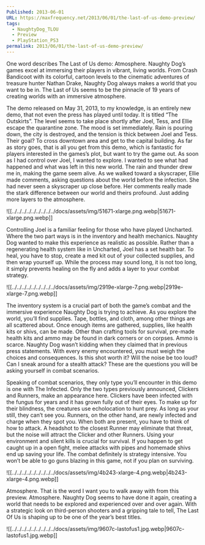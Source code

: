 ```yaml
---
Published: 2013-06-01
URL: https://maxfrequency.net/2013/06/01/the-last-of-us-demo-preview/
tags:
  - NaughtyDog_TLOU
  - Preview
  - PlayStation_PS3
permalink: 2013/06/01/the-last-of-us-demo-preview/
---
```

One word describes The Last of Us demo: Atmosphere. Naughty Dog’s games excel at immersing their players in vibrant, living worlds. From Crash Bandicoot with its colorful, cartoon levels to the cinematic adventures of treasure hunter Nathan Drake, Naughty Dog always makes a world that you want to be in. The Last of Us seems to be the pinnacle of 19 years of creating worlds with an immersive atmosphere.

The demo released on May 31, 2013, to my knowledge, is an entirely new demo, that not even the press has played until today. It is titled “The Outskirts”. The level seems to take place shortly after Joel, Tess, and Ellie escape the quarantine zone. The mood is set immediately. Rain is pouring down, the city is destroyed, and the tension is thick between Joel and Tess. Their goal? To cross downtown area and get to the capital building. As far as story goes, that is all you get from this demo, which is fantastic for players interested in the games’s plot, but want to try the game out. As soon as I had control over Joel, I wanted to explore. I wanted to see what had happened and what was left in this new world. The rain and thunder drew me in, making the game seem alive. As we walked toward a skyscraper, Ellie made comments, asking questions about the world before the infection. She had never seen a skyscraper up close before. Her comments really made the stark difference between our world and theirs profound. Just adding more layers to the atmosphere.

![[../../../../../../../../../docs/assets/img/51671-xlarge.png.webp|51671-xlarge.png.webp]]

Controlling Joel is a familiar feeling for those who have played Uncharted. Where the two part ways is in the inventory and health mechanics. Naughty Dog wanted to make this experience as realistic as possible. Rather than a regenerating health system like in Uncharted, Joel has a set health bar. To heal, you have to stop, create a med kit out of your collected supplies, and then wrap yourself up. While the process may sound long, it is not too long, it simply prevents healing on the fly and adds a layer to your combat strategy.

![[../../../../../../../../../docs/assets/img/2919e-xlarge-7.png.webp|2919e-xlarge-7.png.webp]]

The inventory system is a crucial part of both the game’s combat and the immersive experience Naughty Dog is trying to achieve. As you explore the world, you’ll find supplies. Tape, bottles, and cloth, among other things are all scattered about. Once enough items are gathered, supplies, like health kits or shivs, can be made. Other than crafting tools for survival, pre-made health kits and ammo may be found in dark corners or on corpses. Ammo is scarce. Naughty Dog wasn’t kidding when they claimed that in previous press statements. With every enemy encountered, you must weigh the choices and consequences. Is this shot worth it? Will the noise be too loud? Can I sneak around for a stealth attack? These are the questions you will be asking yourself in combat scenarios.

Speaking of combat scenarios, they only type you’ll encounter in this demo is one with The Infected. Only the two types previously announced, Clickers and Runners, make an appearance here. Clickers have been infected with the fungus for years and it has grown fully out of their eyes. To make up for their blindness, the creatures use echolocation to hunt prey. As long as your still, they can’t see you. Runners, on the other hand, are newly infected and charge when they spot you. When both are present, you have to think of how to attack. A headshot to the closest Runner may eliminate that threat, but the noise will attract the Clicker and other Runners. Using your environment and silent kills is crucial for survival. If you happen to get caught up in a open fight, melee attacks with pipes and homemade shivs end up saving your life. The combat definitely is strategy intensive. You won’t be able to go guns blazing in this game, not if you plan on surviving.

![[../../../../../../../../../docs/assets/img/4b243-xlarge-4.png.webp|4b243-xlarge-4.png.webp]]

Atmosphere. That is the word I want you to walk away with from this preview. Atmosphere. Naughty Dog seems to have done it again, creating a world that needs to be explored and experienced over and over again. With a strategic look on third-person shooters and a gripping tale to tell, The Last Of Us is shaping up to be one of the year’s best titles.

![[../../../../../../../../../docs/assets/img/9607c-lastofus1.jpg.webp|9607c-lastofus1.jpg.webp]]
